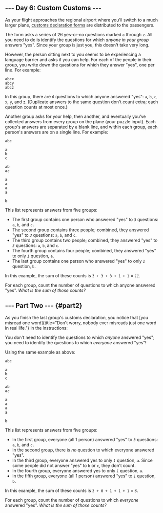 ## \-\-- Day 6: Custom Customs \-\--

As your flight approaches the regional airport where you\'ll switch to a
much larger plane, [customs declaration
forms](https://en.wikipedia.org/wiki/Customs_declaration) are
distributed to the passengers.

The form asks a series of 26 yes-or-no questions marked `a` through `z`.
All you need to do is identify the questions for which *anyone in your
group* answers \"yes\". Since your group is just you, this doesn\'t take
very long.

However, the person sitting next to you seems to be experiencing a
language barrier and asks if you can help. For each of the people in
their group, you write down the questions for which they answer \"yes\",
one per line. For example:

    abcx
    abcy
    abcz

In this group, there are *`6`* questions to which anyone answered
\"yes\": `a`, `b`, `c`, `x`, `y`, and `z`. (Duplicate answers to the
same question don\'t count extra; each question counts at most once.)

Another group asks for your help, then another, and eventually you\'ve
collected answers from every group on the plane (your puzzle input).
Each group\'s answers are separated by a blank line, and within each
group, each person\'s answers are on a single line. For example:

    abc

    a
    b
    c

    ab
    ac

    a
    a
    a
    a

    b

This list represents answers from five groups:

-   The first group contains one person who answered \"yes\" to *`3`*
    questions: `a`, `b`, and `c`.
-   The second group contains three people; combined, they answered
    \"yes\" to *`3`* questions: `a`, `b`, and `c`.
-   The third group contains two people; combined, they answered \"yes\"
    to *`3`* questions: `a`, `b`, and `c`.
-   The fourth group contains four people; combined, they answered
    \"yes\" to only *`1`* question, `a`.
-   The last group contains one person who answered \"yes\" to only
    *`1`* question, `b`.

In this example, the sum of these counts is `3 + 3 + 3 + 1 + 1` =
*`11`*.

For each group, count the number of questions to which anyone answered
\"yes\". *What is the sum of those counts?*


## \-\-- Part Two \-\-- {#part2}

As you finish the last group\'s customs declaration, you notice that
[you misread one
word]{title="Don't worry, nobody ever misreads just one word in real life."}
in the instructions:

You don\'t need to identify the questions to which *anyone* answered
\"yes\"; you need to identify the questions to which *everyone* answered
\"yes\"!

Using the same example as above:

    abc

    a
    b
    c

    ab
    ac

    a
    a
    a
    a

    b

This list represents answers from five groups:

-   In the first group, everyone (all 1 person) answered \"yes\" to
    *`3`* questions: `a`, `b`, and `c`.
-   In the second group, there is *no* question to which everyone
    answered \"yes\".
-   In the third group, everyone answered yes to only *`1`* question,
    `a`. Since some people did not answer \"yes\" to `b` or `c`, they
    don\'t count.
-   In the fourth group, everyone answered yes to only *`1`* question,
    `a`.
-   In the fifth group, everyone (all 1 person) answered \"yes\" to
    *`1`* question, `b`.

In this example, the sum of these counts is `3 + 0 + 1 + 1 + 1` = *`6`*.

For each group, count the number of questions to which *everyone*
answered \"yes\". *What is the sum of those counts?*

